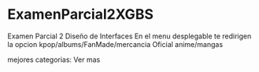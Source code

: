 # ExamenParcial2XGBS
Examen Parcial 2 Diseño de Interfaces
En el menu desplegable te redirigen la opcion kpop/albums/FanMade/mercancia Oficial
anime/mangas

mejores categorias: Ver mas 


